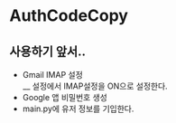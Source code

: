 # AuthCodeCopy
## 사용하기 앞서..
- Gmail IMAP 설정  
__ 설정에서 IMAP설정을 ON으로 설정한다.
- Google 앱 비밀번호 생성
- main.py에 유저 정보를 기입한다.
